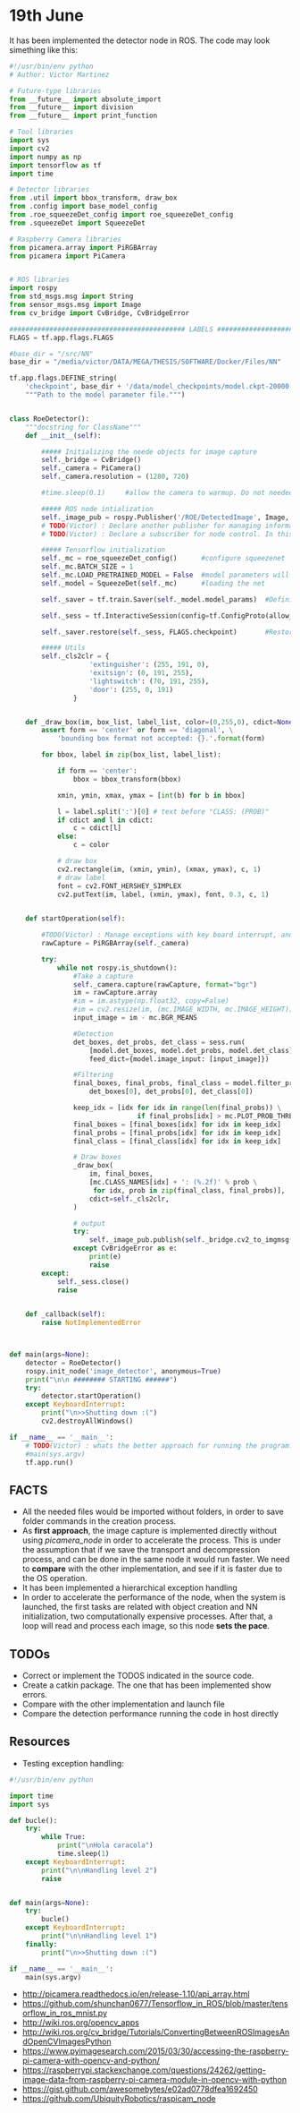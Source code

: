 # 19th June
It has been implemented the detector node in ROS. The code may look simething like this:

```python
#!/usr/bin/env python
# Author: Victor Martinez

# Future-type libraries
from __future__ import absolute_import
from __future__ import division
from __future__ import print_function

# Tool libraries
import sys
import cv2
import numpy as np
import tensorflow as tf
import time

# Detector libraries
from .util import bbox_transform, draw_box
from .config import base_model_config
from .roe_squeezeDet_config import roe_squeezeDet_config
from .squeezeDet import SqueezeDet

# Raspberry Camera libraries
from picamera.array import PiRGBArray
from picamera import PiCamera


# ROS libraries
import rospy
from std_msgs.msg import String
from sensor_msgs.msg import Image
from cv_bridge import CvBridge, CvBridgeError

############################################ LABELS ###########################
FLAGS = tf.app.flags.FLAGS

#base_dir = "/src/NN"
base_dir = "/media/victor/DATA/MEGA/THESIS/SOFTWARE/Docker/Files/NN"

tf.app.flags.DEFINE_string(
    'checkpoint', base_dir + '/data/model_checkpoints/model.ckpt-20000',
    """Path to the model parameter file.""")


class RoeDetector():
    """docstring for ClassName"""
    def __init__(self):

        ##### Initializing the neede objects for image capture
        self._bridge = CvBridge()
        self._camera = PiCamera()
        self._camera.resolution = (1280, 720)

        #time.sleep(0.1)     #allow the camera to warmup. Do not needed due time until first capture

        ##### ROS node intialization
        self._image_pub = rospy.Publisher('/ROE/DetectedImage', Image, queue_size=1)
        # TODO(Victor) : Declare another publisher for managing information
        # TODO(Victor) : Declare a subscriber for node control. In this way it could be possible to add pause etc.

        ##### Tensorflow initialization
        self._mc = roe_squeezeDet_config()      #configure squeezenet
        self._mc.BATCH_SIZE = 1
        self._mc.LOAD_PRETRAINED_MODEL = False  #model parameters will be restored from checkpoint
        self._model = SqueezeDet(self._mc)      #loading the net

        self._saver = tf.train.Saver(self._model.model_params)  #Defining the saver

        self._sess = tf.InteractiveSession(config=tf.ConfigProto(allow_soft_placement=True))    #Start interactive session

        self._saver.restore(self._sess, FLAGS.checkpoint)       #Restoring the paremeters from checkpoint

        ##### Utils
        self._cls2clr = {
                    'extinguisher': (255, 191, 0),
                    'exitsign': (0, 191, 255),
                    'lightswitch': (70, 191, 255),
                    'door': (255, 0, 191)
                }


    def _draw_box(im, box_list, label_list, color=(0,255,0), cdict=None, form='center'):
        assert form == 'center' or form == 'diagonal', \
            'bounding box format not accepted: {}.'.format(form)

        for bbox, label in zip(box_list, label_list):

            if form == 'center':
                bbox = bbox_transform(bbox)

            xmin, ymin, xmax, ymax = [int(b) for b in bbox]

            l = label.split(':')[0] # text before "CLASS: (PROB)"
            if cdict and l in cdict:
                c = cdict[l]
            else:
                c = color

            # draw box
            cv2.rectangle(im, (xmin, ymin), (xmax, ymax), c, 1)
            # draw label
            font = cv2.FONT_HERSHEY_SIMPLEX
            cv2.putText(im, label, (xmin, ymax), font, 0.3, c, 1)

    
    def startOperation(self):

        #TODO(Victor) : Manage exceptions with key board interrupt, and other errors and finally to free TF session
        rawCapture = PiRGBArray(self._camera)

        try:    
            while not rospy.is_shutdown():
                #Take a capture
                self._camera.capture(rawCapture, format="bgr")
                im = rawCapture.array
                #im = im.astype(np.float32, copy=False)
                #im = cv2.resize(im, (mc.IMAGE_WIDTH, mc.IMAGE_HEIGHT))
                input_image = im - mc.BGR_MEANS

                #Detection
                det_boxes, det_probs, det_class = sess.run(
                    [model.det_boxes, model.det_probs, model.det_class],
                    feed_dict={model.image_input: [input_image]})

                #Filtering
                final_boxes, final_probs, final_class = model.filter_prediction(
                    det_boxes[0], det_probs[0], det_class[0])

                keep_idx = [idx for idx in range(len(final_probs)) \
                                if final_probs[idx] > mc.PLOT_PROB_THRESH]
                final_boxes = [final_boxes[idx] for idx in keep_idx]
                final_probs = [final_probs[idx] for idx in keep_idx]
                final_class = [final_class[idx] for idx in keep_idx]

                # Draw boxes
                _draw_box(
                    im, final_boxes,
                    [mc.CLASS_NAMES[idx] + ': (%.2f)' % prob \
                     for idx, prob in zip(final_class, final_probs)],
                    cdict=self._cls2clr,
                )

                # output
                try:
                    self._image_pub.publish(self._bridge.cv2_to_imgmsg(im, "bgr8"))
                except CvBridgeError as e:
                    print(e)
                    raise
        except:
            self._sess.close()
            raise

    
    def _callback(self):
        raise NotImplementedError



def main(args=None):
    detector = RoeDetector()
    rospy.init_node('image_detector', anonymous=True)
    print("\n\n ######## STARTING ######")
    try:
        detector.startOperation()
    except KeyboardInterrupt:
        print("\n>>Shutting down :(")
        cv2.destroyAllWindows()

if __name__ == '__main__':
    # TODO(Victor) : whats the better approach for running the program?¿
    #main(sys.argv)
    tf.app.run()
```
## FACTS
* All the needed files would be imported without folders, in order to save folder commands in the creation process.
* As **first approach**, the image capture is implemented directly without using *picamera_node* in order to accelerate the process. This is under the assumption that if we save the transport and decompression process, and can be done in the same node it would run faster. We need to **compare** with the other implementation, and see if it is faster due to the OS operation.
* It has been implemented a hierarchical exception handling
* In order to accelerate the performance of the node, when the system is launched, the first tasks are related with object creation and NN initialization, two computationally expensive processes. After that, a loop will read and process each image, so this node **sets the pace**.

## TODOs
* Correct or implement the TODOS indicated in the source code.
* Create a catkin package. The one that has been implemented show errors.
* Compare with the other implementation and launch file
* Compare the detection performance running the code in host directly

## Resources
* Testing exception handling:
```python
#!/usr/bin/env python

import time
import sys

def bucle():
    try:
        while True:
            print("\nHola caracola")
            time.sleep(1)
    except KeyboardInterrupt:
        print("\n\nHandling level 2")
        raise


def main(args=None):
    try:
        bucle()
    except KeyboardInterrupt:
        print("\n\nHandling level 1")
    finally:
        print("\n>>Shutting down :(")

if __name__ == '__main__':
    main(sys.argv)
```
* http://picamera.readthedocs.io/en/release-1.10/api_array.html
* https://github.com/shunchan0677/Tensorflow_in_ROS/blob/master/tensorflow_in_ros_mnist.py
* http://wiki.ros.org/opencv_apps
* http://wiki.ros.org/cv_bridge/Tutorials/ConvertingBetweenROSImagesAndOpenCVImagesPython
* https://www.pyimagesearch.com/2015/03/30/accessing-the-raspberry-pi-camera-with-opencv-and-python/
* https://raspberrypi.stackexchange.com/questions/24262/getting-image-data-from-raspberry-pi-camera-module-in-opencv-with-python
* https://gist.github.com/awesomebytes/e02ad0778dfea1692450
* https://github.com/UbiquityRobotics/raspicam_node
